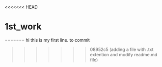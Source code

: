 <<<<<<< HEAD
# 1st_work
=======
 hi this is my first line.
to commit

>>>>>>> 08952c5 (adding a file with .txt extention and modify readme.md file)
